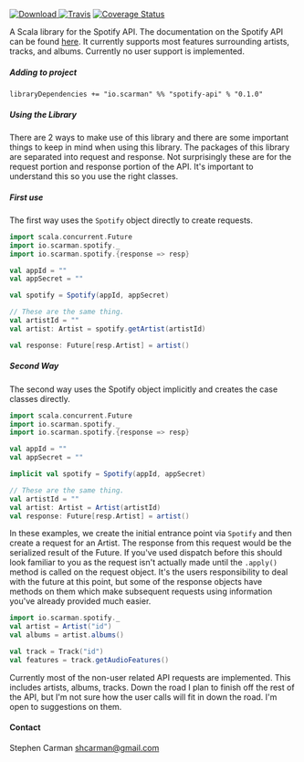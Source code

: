 [ ![Download](https://api.bintray.com/packages/hntd187/maven/spotify-api/images/download.svg) ](https://bintray.com/hntd187/maven/spotify-api/_latestVersion)[![Travis](https://travis-ci.org/hntd187/spotify.svg?branch=master)](https://travis-ci.org/hntd187/spotify) [![Coverage Status](https://coveralls.io/repos/github/hntd187/spotify/badge.svg?branch=master)](https://coveralls.io/github/hntd187/spotify?branch=master)

A Scala library for the Spotify API. The documentation on the Spotify API can be found [here](https://developer.spotify.com/web-api). It currently
supports most features surrounding artists, tracks, and albums. Currently no user support is implemented. 

##### Adding to project
`libraryDependencies += "io.scarman" %% "spotify-api" % "0.1.0"`

##### Using the Library
There are 2 ways to make use of this library and there are some important things to keep in mind when using this library.
The packages of this library are separated into request and response. Not surprisingly these are for the request portion
and response portion of the API. It's important to understand this so you use the right classes.

##### First use
The first way uses the `Spotify` object directly to create requests.

```scala
import scala.concurrent.Future
import io.scarman.spotify._
import io.scarman.spotify.{response => resp}

val appId = ""
val appSecret = ""

val spotify = Spotify(appId, appSecret)

// These are the same thing.
val artistId = ""
val artist: Artist = spotify.getArtist(artistId)

val response: Future[resp.Artist] = artist()
```

##### Second Way
The second way uses the Spotify object implicitly and creates the case classes directly.

```scala
import scala.concurrent.Future
import io.scarman.spotify._
import io.scarman.spotify.{response => resp}

val appId = ""
val appSecret = ""

implicit val spotify = Spotify(appId, appSecret)

// These are the same thing.
val artistId = ""
val artist: Artist = Artist(artistId)
val response: Future[resp.Artist] = artist()
```

In these examples, we create the initial entrance point via `Spotify` and then create a request for an Artist. The
response from this request would be the serialized result of the Future. If you've used dispatch before this should look
familiar to you as the request isn't actually made until the `.apply()`  method is called on the request object. It's the
users responsibility to deal with the future at this point, but some of the response objects have methods on them which
make subsequent requests using information you've already provided much easier.

```scala
import io.scarman.spotify._
val artist = Artist("id")
val albums = artist.albums()

val track = Track("id")
val features = track.getAudioFeatures()
```

Currently most of the non-user related API requests are implemented. This includes artists, albums, tracks. Down the road I plan to finish off the rest of the API, but I'm not sure how the user calls will fit in down the road. I'm open to suggestions on them.

#### Contact
Stephen Carman <shcarman@gmail.com>
